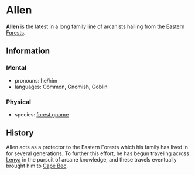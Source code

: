 # Allen

**Allen** is the latest in a long family line of arcanists hailing from the [Eastern Forests](../../../../ch-4-esterfell-gazetteer/lenya/eastern-forests.md).

## Information

### Mental

- pronouns: he/him
- languages: Common, Gnomish, Goblin

### Physical

- species: [forest gnome](../../../../ch-5-character-options/species/gnome.md#forest-gnome)

## History

Allen acts as a protector to the Eastern Forests which his family has lived in for several generations. To further this effort, he has begun traveling across [Lenya](../../../../ch-4-esterfell-gazetteer/lenya/lenya.md) in the pursuit of arcane knowledge, and these travels eventually brought him to [Cape Bec](../../esterfell-accord/cape-bec/cape-bec.md).
